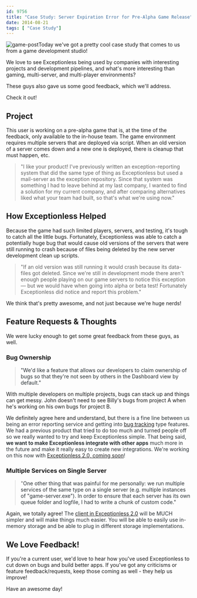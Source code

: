 ```yaml
---
id: 9756
title: "Case Study: Server Expiration Error for Pre-Alpha Game Release"
date: 2014-08-21
tags: [ "Case Study"]
---
```

![game-post](/assets/img/news/game-post.jpg)Today we've got a pretty cool case study that comes to us from a game development studio!

We love to see Exceptionless being used by companies with interesting projects and development pipelines, and what's more interesting than gaming, multi-server, and multi-player environments?

These guys also gave us some good feedback, which we'll address.

Check it out!<!--more-->

## Project

This user is working on a pre-alpha game that is, at the time of the feedback, only available to the in-house team. The game environment requires multiple servers that are deployed via script. When an old version of a server comes down and a new one is deployed, there is cleanup that must happen, etc.

> "I like your product! I've previously written an exception-reporting system that did the same type of thing as Exceptionless but used a mail-server as the exception repository. Since that system was something I had to leave behind at my last company, I wanted to find a solution for my current company, and after comparing alternatives liked what your team had built, so that's what we're using now."

## How Exceptionless Helped

Because the game had such limited players, servers, and testing, it's tough to catch all the little bugs. Fortunately, Exceptionless was able to catch a potentially huge bug that would cause old versions of the servers that were still running to crash because of files being deleted by the new server development clean up scripts.

> "If an old version was still running it would crash because its data-files got deleted. Since we're still in development mode there aren't enough people playing on our game servers to notice this exception &#8212; but we would have when going into alpha or beta test! Fortunately Exceptionless did notice and report this problem."

We think that's pretty awesome, and not just because we're huge nerds!

## Feature Requests & Thoughts

We were lucky enough to get some great feedback from these guys, as well.

### Bug Ownership

> <span style="color: #282f33;">"We'd like a feature that allows our developers to claim ownership of bugs so that they're not seen by others in the Dashboard view by default."</span>

With multiple developers on multiple projects, bugs can stack up and things can get messy. John doesn't need to see Billy's bugs from project A when he's working on his own bugs for project B.

We definitely agree here and understand, but <span style="color: #282f33;">there is a fine line between us being an error reporting service and getting into <a href="/bug-tracking/">bug tracking</a> type features. We had a previous product that tried to do too much and turned people off so we really wanted to try and keep Exceptionless simple. That being said, **we want to make Exceptionless integrate with other apps** much more in the future and make it really easy to create new integrations. We're working on this now with <a title="Upcoming Exceptionless Version 2.0 Overview & Review" href="/upcoming-exceptionless-version-2-0-overview-review/">Exceptionless 2.0, coming soon</a>!</span>

### Multiple Services on Single Server

> "<span style="color: #282f33;">One other thing that was painful for me personally: we run multiple services of the same type on a single server (e.g. multiple instances of "game-server.exe"). In order to ensure that each server has its own queue folder and logfile, I had to write a chunk of custom code."</span>

Again, we totally agree! <span style="color: #282f33;">The <a title="Exceptionless 2.0 Client Rewrite Sneak Peek Usage Example" href="/exceptionless-2-0-client-rewrite-sneak-peek-usage-example/">client in Exceptionless 2.0</a> will be MUCH simpler and will make things much easier. You will be able to easily use in-memory storage and be able to plug in different storage implementations.</span>

## We Love Feedback!

If you're a current user, we'd love to hear how you've used Exceptionless to cut down on bugs and build better apps. If you've got any criticisms or feature feedback/requests, keep those coming as well - they help us improve!

Have an awesome day!



